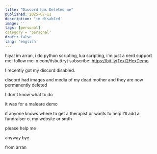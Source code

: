 ```yaml
---
title: "Discord has Deleted me"
published: 2025-07-11
description: 'im disabled'
image: ''
tags: [personal]
category = "personal'
draft: false 
lang: 'english'
---
```

hiya! im arran, i do python scripting, lua scripting, i'm just a nerd
support me:
follow me: x.com/itsbuttryt
subscribe: https://bit.ly/Text2HexDemo

I recently got my discord disabled.

discord had images and media of my dead mother and they are now permanently deleted

I don't know what to do

it was for a maleare demo

if anyone knows where to get a therapist or wants to help I'll add a fundraiser o. my website or smth

please help me

anyway
bye

from arran 
